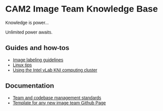 <link href="https://fonts.googleapis.com/css?family=Ubuntu" rel="stylesheet"> 
<div markdown="1" style="font-family: 'Ubuntu', sans-serif">

# CAM2 Image Team Knowledge Base

Knowledge is power...

Unlimited power awaits.

## Guides and how-tos

* [Image labeling guidelines](labeling)
* [Linux tips](linux_tips)
* [Using the Intel vLab KNI computing cluster](cluster)

## Documentation
* [Team and codebase management standards](team_standards)
* [Template for any new image team Github Page](doctemplate)

</div>
